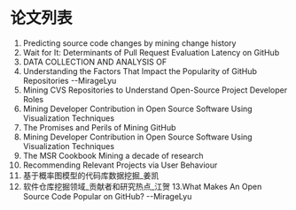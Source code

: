 # 论文列表

1. Predicting source code changes by mining change history   
2. Wait for It: Determinants of Pull Request Evaluation Latency on GitHub
3. DATA COLLECTION AND ANALYSIS OF
4. Understanding the Factors That Impact the Popularity of GitHub Repositories  --MirageLyu
5. Mining CVS Repositories to Understand Open-Source Project Developer Roles
6. Mining Developer Contribution in Open Source Software Using Visualization Techniques 
7. The Promises and Perils of Mining GitHub
8. Mining Developer Contribution in Open Source Software Using Visualization Techniques 
9. The MSR Cookbook Mining a decade of research 
10. Recommending Relevant Projects via User Behaviour
11. 基于概率图模型的代码库数据挖掘_姜凯
12. 软件仓库挖掘领域_贡献者和研究热点_江贺
13.What Makes An Open Source Code Popular on GitHub?  --MirageLyu
